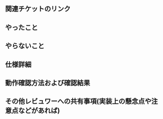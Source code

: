 ## 関連チケットのリンク

## やったこと

## やらないこと

## 仕様詳細

## 動作確認方法および確認結果

## その他レビュワーへの共有事項(実装上の懸念点や注意点などがあれば)
